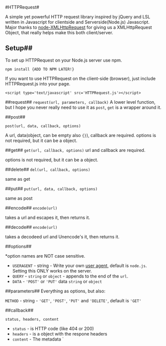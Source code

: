 #HTTPRequest#

A simple yet powerful HTTP request library inspired by jQuery and LSL written in Javascript for clientside and Serverside(Node.js) Javascript. Major thanks to [node-XMLHttpRequest](https://github.com/driverdan/node-XMLHttpRequest) for giving us a XMLHttpRequest Object, that really helps make this both client/server.

## Setup##

To set up HTTPRequest on your Node.js server use npm.

	npm install {ADD TO NPM LATER!}

If you want to use HTTPRequest on the client-side (browser), just include HTTPRequest.js into your page.

	<script type='text/javascript' src='HTTPRequest.js'></script>


##request##
`request(url, parameters, callback)`
A lower level function, but I hope you never really need to use it as `post`, `get` is a wrapper around it.

##post##

`post(url, data, callback, options)`

A url, data(object, can be empty also `{}`), callback are required.
options is not required, but it can be a object.

##get##
`get(url, callback, options)`
url and callback are required. 

options is not required, but it can be a object.

##delete##
`del(url, callback, options)`

same as get

##put##
`put(url, data, callback, options)`

same as post

##encode##
`encode(url)`

takes a url and escapes it, then returns it.

##decode##
`encode(url)`

takes a decodeed url and Unencode's it, then returns it.


##options##

*option names are NOT case sensitive.

* `USERAGENT` - string - Write your own [user agent](http://en.wikipedia.org/wiki/User_agent), default is `node.js`. Setting this ONLY works on the server.
* `QUERY` - `string` or `object` - appends to the end of the `url`.
* `DATA` - `'POST'` or `'PUT'` data `string` or `object`

##parameters##
Everything as options, but also:

`METHOD` - string - `'GET'`, `'POST'`, `'PUT'` and `'DELETE'`, default is `'GET'`

##callback##

`status, headers, content`

* `status` - is HTTP code (like 404 or 200)
* `headers` - is a object with the respone headers
* `content` - The metadata `